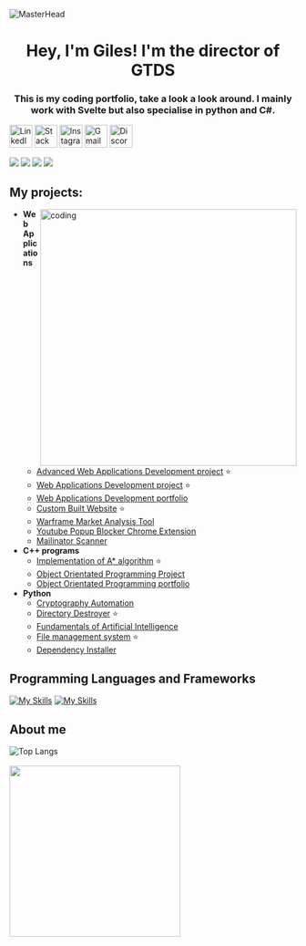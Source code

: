 ![MasterHead](https://user-images.githubusercontent.com/10498744/210012254-234538ff-d198-48aa-8964-37e6fd45d227.gif)

<h1 align="center" >Hey, I'm Giles! I'm the director of GTDS</h1>
<h3 align="center">This is my coding portfolio, take a look a look around. I mainly work with Svelte but also specialise in python and C#.</h3>

[<img src="https://edent.github.io/SuperTinyIcons/images/svg/linkedin.svg" width="40" title="LinkedIn">](https://www.linkedin.com/in/giles-turnbull-984853243/) [<img src="https://edent.github.io/SuperTinyIcons/images/svg/stackoverflow.svg" width="40" title="Stack Overflow">](https://stackoverflow.com/users/7293474/giles) [<img src="https://edent.github.io/SuperTinyIcons/images/svg/instagram.svg" width="40" title="Instagram">](https://www.instagram.com/giles_jack_/) <img src="https://edent.github.io/SuperTinyIcons/images/svg/gmail.svg" width="40" title="Gmail"> <img src="https://edent.github.io/SuperTinyIcons/images/svg/discord.svg" width="40" title="Discord">

![](https://img.shields.io/badge/OS-Windows-informational?style=flat&logo=windows&logoColor=white&color=2bbc8a)
![](https://img.shields.io/badge/Editor-VScode-informational?style=flat&logo=visualstudiocode&logoColor=white&color=2bbc8a)
![](https://img.shields.io/badge/Tools-MySQL_Database-informational?style=flat&logo=mysql&logoColor=white&color=2bbc8a)
![](https://img.shields.io/badge/Tools-Github_Copilot-informational?style=flat&logo=github&logoColor=white&color=2bbc8a)

<h2>My projects:</h2>


<img align="right" alt="coding" width="450" src="https://i.imgur.com/o7IH4zp.gif">
  
- <b>Web Applications</b>
  - [Advanced Web Applications Development project](https://github.com/Giles-Turnbull/Full-stack-economic-website) :star:
  - [Web Applications Development project](https://github.com/Giles-Turnbull/Bank-Worker-Website) :star:
  - [Web Applications Development portfolio](https://github.com/Giles-Turnbull/WAD-portfolio)
  - [Custom Built Website](https://github.com/Giles-Turnbull/Alpha-Website) :star:
  - [Warframe Market Analysis Tool](https://github.com/Giles-Turnbull/Warframe-market-analysis)
  - [Youtube Popup Blocker Chrome Extension](https://github.com/Giles-Turnbull/YouTube-Add-Blocker-Alert-Remover)
  - [Mailinator Scanner](https://github.com/Giles-Turnbull/mailinator-scanner)
- <b>C++ programs</b>
  - [Implementation of A* algorithm](https://github.com/Giles-Turnbull/Bright-Network-Internship-Experience) :star:
  - [Object Orientated Programming Project](https://github.com/Giles-Turnbull/Object-Orientated-Programming-Project)
  - [Object Orientated Programming portfolio](https://github.com/Giles-Turnbull/Object-Orientated-Programming-Portfolio)
- <b>Python</b>
  - [Cryptography Automation](https://github.com/Giles-Turnbull/cryptography-automation)
  - [Directory Destroyer](https://github.com/Giles-Turnbull/directory-destroyer) :star:
  - [Fundamentals of Artificial Intelligence](https://github.com/Giles-Turnbull/Fundamentals-of-Artificial-Intelligence)
  - [File management system](https://github.com/Giles-Turnbull/File-Manager/) :star:
  - [Dependency Installer](https://github.com/Giles-Turnbull/Dependency-Installer)


<h2>Programming Languages and Frameworks</h2>

[![My Skills](https://skillicons.dev/icons?i=typescript,sqlite,c,cpp,cs,py,html,css,js,bash)](https://skillicons.dev)
[![My Skills](https://skillicons.dev/icons?i=svelte,tailwind,django,bootstrap,angular,react,nodejs,pnpm,flutter)](https://skillicons.dev)

<h2>About me</h2>

![Top Langs](https://github-readme-stats.vercel.app/api/top-langs/?username=Giles-Turnbull&layout=compact)<br><br>
<img src="https://i.imgur.com/2q8Kyam.png" width="300">
